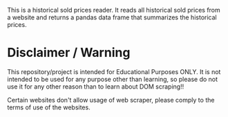 This is a historical sold prices reader. It reads all historical sold prices from a website and returns a pandas data frame that summarizes the historical prices.

# Disclaimer / Warning
This repository/project is intended for Educational Purposes ONLY. It is not intended to be used for any purpose other than learning, so please do not use it for any other reason than to learn about DOM scraping!!

Certain websites don't allow usage of web scraper, please comply to the terms of use of the websites.
